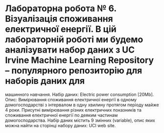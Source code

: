 # Лабораторна робота № 6. Візуалізація споживання електричної енергії. В цій лабораторній роботі ми будемо аналізувати набор даних з UC Irvine Machine Learning Repository – популярного репозиторію для наборів даних для
машинного навчання. Набір даних: Electric power consumption [20Mb]. Опис: Вимірювання споживання електричної енергії в одному домогосподарстві з інтервалом в одну хвилину протягом періоду майже 4
роки. Присутні вимірювання різних електричних показників та споживання електричної енергії по деяким частинам домогосподарства. Набір даних містить 9 змінних (variable), опис яких можна найти на сторінці
набору даних: UCI web site.
